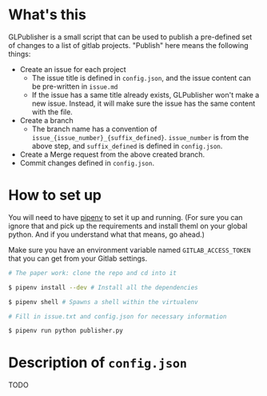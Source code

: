 # What's this

GLPublisher is a small script that can be used to publish a pre-defined set of changes to a list of gitlab projects.
"Publish" here means the following things:

- Create an issue for each project
  - The issue title is defined in `config.json`, and the issue content can be pre-written in `issue.md`
  - If the issue has a same title already exists, GLPublisher won't make a new issue. Instead, it will make sure the issue has the same content with the file.
- Create a branch
  - The branch name has a convention of `issue_{issue_number}_{suffix_defined}`. `issue_number` is from the above step, and `suffix_defined` is defined in `config.json`.
- Create a Merge request from the above created branch.
- Commit changes defined in `config.json`.

# How to set up

You will need to have [pipenv](https://docs.pipenv.org/) to set it up and running.
(For sure you can ignore that and pick up the requirements and install theml on your global python. And if you understand what that means, go ahead.)

Make sure you have an environment variable named `GITLAB_ACCESS_TOKEN` that you can get from your Gitlab settings.

```bash
# The paper work: clone the repo and cd into it

$ pipenv install --dev # Install all the dependencies

$ pipenv shell # Spawns a shell within the virtualenv

# Fill in issue.txt and config.json for necessary information

$ pipenv run python publisher.py
```

# Description of `config.json`

TODO
